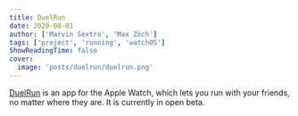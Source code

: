 ```yaml
---
title: DuelRun
date: 2020-08-01
author: ['Marvin Sextro', 'Max Zöch']
tags: ['project', 'running', 'watchOS']
ShowReadingTime: false
cover:
  image: 'posts/duelrun/duelrun.png'
---
```


[DuelRun](https://duel.run) is an app for the Apple Watch, which lets you run with your friends, no matter where they are. It is currently in open beta.
